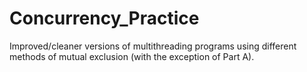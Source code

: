 # Concurrency_Practice

Improved/cleaner versions of multithreading programs using different methods of mutual exclusion (with the exception of Part A).
